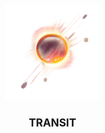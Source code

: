 <p align="center"><img src="assets/project_image.png" style="width: 250px; height: 250px;" alt=""></p>

<h1 align="center">TRANSIT</h1>
